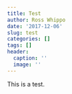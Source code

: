```yaml
---
title: Test
author: Ross Whippo
date: '2017-12-06'
slug: test
categories: []
tags: []
header:
  caption: ''
  image: ''
---
```


This is a test.